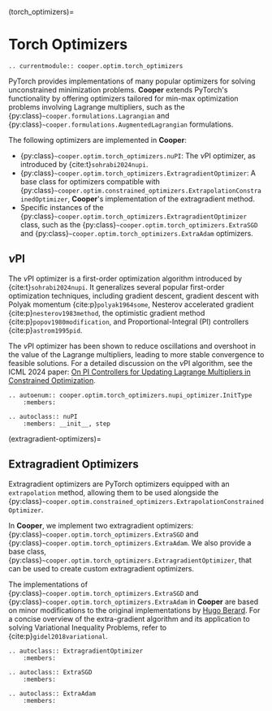 (torch_optimizers)=

# Torch Optimizers


```{eval-rst}
.. currentmodule:: cooper.optim.torch_optimizers
```

PyTorch provides implementations of many popular optimizers for solving unconstrained minimization problems. **Cooper** extends PyTorch's functionality by offering optimizers tailored for min-max optimization problems involving Lagrange multipliers, such as the {py:class}`~cooper.formulations.Lagrangian` and {py:class}`~cooper.formulations.AugmentedLagrangian` formulations.

The following optimizers are implemented in **Cooper**:
- {py:class}`~cooper.optim.torch_optimizers.nuPI`: The $\nu$PI optimizer, as introduced by {cite:t}`sohrabi2024nupi`.
- {py:class}`~cooper.optim.torch_optimizers.ExtragradientOptimizer`: A base class for optimizers compatible with {py:class}`~cooper.optim.constrained_optimizers.ExtrapolationConstrainedOptimizer`, **Cooper**'s implementation of the extragradient method.
- Specific instances of the {py:class}`~cooper.optim.torch_optimizers.ExtragradientOptimizer` class, such as the {py:class}`~cooper.optim.torch_optimizers.ExtraSGD` and {py:class}`~cooper.optim.torch_optimizers.ExtraAdam` optimizers.


## $\nu$PI

The $\nu$PI optimizer is a first-order optimization algorithm introduced by {cite:t}`sohrabi2024nupi`. It generalizes several popular first-order optimization techniques, including gradient descent, gradient descent with Polyak momentum {cite:p}`polyak1964some`, Nesterov accelerated gradient {cite:p}`nesterov1983method`, the optimistic gradient method {cite:p}`popov1980modification`, and Proportional-Integral (PI) controllers {cite:p}`astrom1995pid`.


The $\nu$PI optimizer has been shown to reduce oscillations and overshoot in the value of the Lagrange multipliers, leading to more stable convergence to feasible solutions. For a detailed discussion on the $\nu$PI algorithm, see the ICML 2024 paper: [On PI Controllers for Updating Lagrange Multipliers in Constrained Optimization](https://openreview.net/forum?id=1khG2xf1yt).

```{eval-rst}
.. autoenum:: cooper.optim.torch_optimizers.nupi_optimizer.InitType
    :members:
```

```{eval-rst}
.. autoclass:: nuPI
    :members: __init__, step
```

(extragradient-optimizers)=

## Extragradient Optimizers

Extragradient optimizers are PyTorch optimizers equipped with an `extrapolation` method, allowing them to be used alongside the {py:class}`~cooper.optim.constrained_optimizers.ExtrapolationConstrainedOptimizer`.

In **Cooper**, we implement two extragradient optimizers: {py:class}`~cooper.optim.torch_optimizers.ExtraSGD` and {py:class}`~cooper.optim.torch_optimizers.ExtraAdam`. We also provide a base class, {py:class}`~cooper.optim.torch_optimizers.ExtragradientOptimizer`, that can be used to create custom extragradient optimizers.

The implementations of {py:class}`~cooper.optim.torch_optimizers.ExtraSGD` and {py:class}`~cooper.optim.torch_optimizers.ExtraAdam` in **Cooper** are based on minor modifications to the original implementations by [Hugo Berard](https://github.com/GauthierGidel/Variational-Inequality-GAN/blob/master/optim/extragradient.py). For a concise overview of the extra-gradient algorithm and its application to solving Variational Inequality Problems, refer to {cite:p}`gidel2018variational`.

```{eval-rst}
.. autoclass:: ExtragradientOptimizer
    :members:
```

```{eval-rst}
.. autoclass:: ExtraSGD
    :members:
```

```{eval-rst}
.. autoclass:: ExtraAdam
    :members:
```
